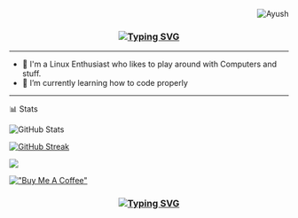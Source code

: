 <p align="right"> <img src="https://komarev.com/ghpvc/?username=aayushvyas1&label=Profile%20views&color=0e75b6&size=24&style=for-the-badge" alt="Ayush" /> </p>

<h3 align="center">
  <a href="https://git.io/typing-svg"><img src="https://readme-typing-svg.herokuapp.com?font=Fira+Code&pause=1000&random=false&width=435&lines=Hey+There+I'm+Ayush" alt="Typing SVG" /></a>
</h3>

---

- 🔭 I'm a Linux Enthusiast who likes to play around with Computers and stuff.
- 🌱 I’m currently learning how to code properly

---

📊 Stats

 ![GitHub Stats](http://github-profile-summary-cards.vercel.app/api/cards/stats?username=aayushvyas1&theme=gruvbox)
 
 [![GitHub Streak](https://github-readme-streak-stats.herokuapp.com?user=aayushvyas1&theme=gruvbox-duo)](https://git.io/streak-stats)
 
 ![](http://github-profile-summary-cards.vercel.app/api/cards/profile-details?username=aayushvyas1&theme=gruvbox)  

 [!["Buy Me A Coffee"](https://www.buymeacoffee.com/assets/img/custom_images/orange_img.png)](https://www.buymeacoffee.com/aayushvyas1)

<h3 align="center">
  
<a href="https://git.io/typing-svg"><img src="https://readme-typing-svg.herokuapp.com?font=Fira+Code&pause=1000&random=false&width=435&lines=Thank+you+for+visiting" alt="Typing SVG" /></a>  

</h3>
<!--<img align="right" alt="Coding" width="200" src="https://user-images.githubusercontent.com/74038190/212750999-42ff8a64-dad8-4772-9648-849968543991.gif">
-->
<!--
**aayushvyas1/aayushvyas1** is a ✨ _special_ ✨ repository because its `README.md` (this file) appears on your GitHub profile.

Here are some ideas to get you started:

- 🔭 I’m currently working on ...
- 🌱 I’m currently learning ...
- 👯 I’m looking to collaborate on ...
- 🤔 I’m looking for help with ...
- 💬 Ask me about ...
- 📫 How to reach me: ...
- 😄 Pronouns: ...
- ⚡ Fun fact: ...
-->
